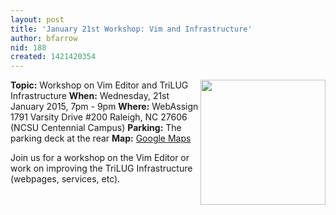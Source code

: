 ```yaml
---
layout: post
title: 'January 21st Workshop: Vim and Infrastructure'
author: bfarrow
nid: 188
created: 1421420354
---
```

<img src="/~bfarrow/wrench.png" align=right width=200>
<strong>Topic:</strong> Workshop on Vim Editor and TriLUG Infrastructure
<strong>When:</strong> Wednesday, 21st January 2015, 7pm - 9pm
<strong>Where:</strong> WebAssign 1791 Varsity Drive #200 Raleigh, NC 27606 (NCSU Centennial Campus)
<strong>Parking:</strong> The parking deck at the rear
<strong>Map:</strong> <a href="https://www.google.com/maps/place/WebAssign,+North+Carolina+State+University">Google Maps</a>

Join us for a workshop on the Vim Editor or work on improving the TriLUG Infrastructure (webpages, services, etc).

